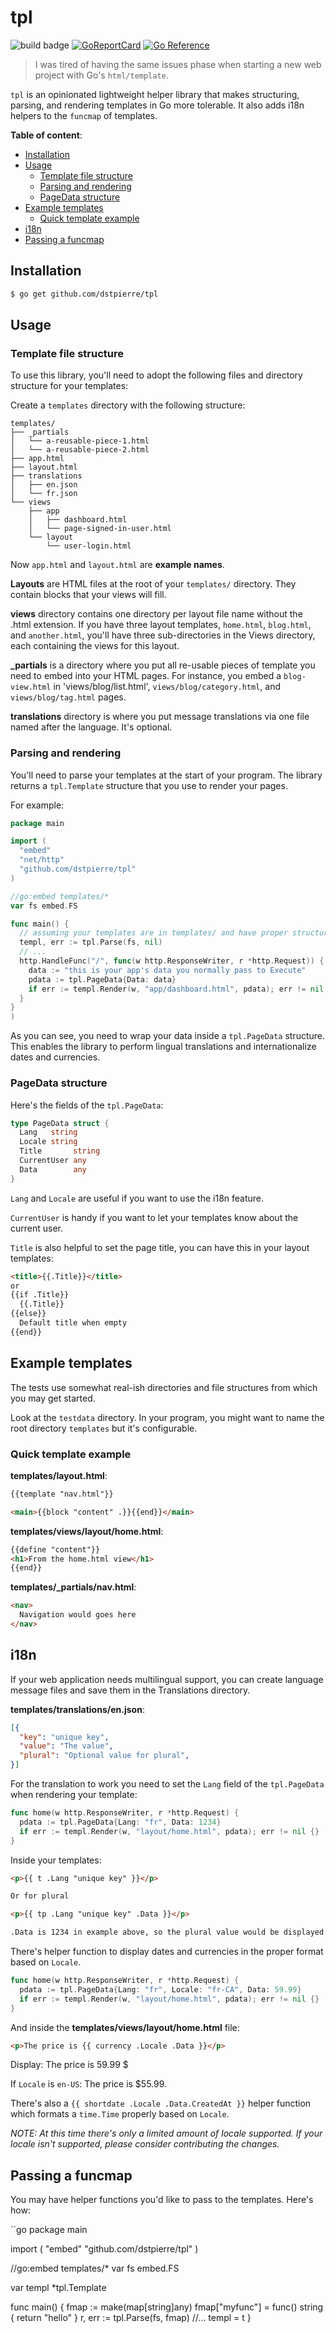 # tpl

![build badge](https://github.com/dstpierre/tpl/actions/workflows/test.yml/badge.svg)
[![GoReportCard](https://goreportcard.com/badge/github.com/dstpierre/tpl)](https://goreportcard.com/report/github.com/dstpierre/tpl)
[![Go Reference](https://pkg.go.dev/badge/github.com/dstpierre/tpl/backend.svg)](https://pkg.go.dev/github.com/staticbackendhq/core/backend)


> I was tired of having the same issues phase when starting a new web project with Go's `html/template`.

`tpl` is an opinionated lightweight helper library that makes structuring, parsing, and rendering templates in Go more tolerable. It also adds i18n helpers to the `funcmap` of templates.

**Table of content**:

* [Installation](#installation)
* [Usage](#usage)
  * [Template file structure](#template-file-structure)
  * [Parsing and rendering](#parsing-and-rendering)
  * [PageData structure](#pageData-structure)
* [Example templates](#example-templates)
  * [Quick template example](#quick-template-example)
* [i18n](#i18n)
* [Passing a funcmap](#passing-a-funcmap)

## Installation

```sh
$ go get github.com/dstpierre/tpl
```

## Usage

### Template file structure

To use this library, you'll need to adopt the following files and directory structure for your templates:

Create a `templates` directory with the following structure:

```
templates/
├── _partials
│   └── a-reusable-piece-1.html
│   └── a-reusable-piece-2.html
├── app.html
├── layout.html
├── translations
│   ├── en.json
│   └── fr.json
└── views
    ├── app
    │   ├── dashboard.html
    │   └── page-signed-in-user.html
    └── layout
        └── user-login.html
```

Now `app.html` and `layout.html` are **example names**.

**Layouts** are HTML files at the root of your `templates/` directory. They contain blocks that your views will fill.

**views** directory contains one directory per layout file name without the .html extension. If you have three layout templates, `home.html`, `blog.html`, and `another.html`, you'll have three sub-directories in the Views directory, each containing the views for this layout.

**_partials** is a directory where you put all re-usable pieces of template you need to embed into your HTML pages. For instance, you embed a `blog-view.html` in 'views/blog/list.html', `views/blog/category.html`, and `views/blog/tag.html` pages.

**translations** directory is where you put message translations via one file named after the language. It's optional.

### Parsing and rendering

You'll need to parse your templates at the start of your program. The library returns a `tpl.Template` structure that you use to render your pages.

For example:

```go
package main

import (
  "embed"
  "net/http"
  "github.com/dstpierre/tpl"
)

//go:embed templates/*
var fs embed.FS

func main() {
  // assuming your templates are in templates/ and have proper structure
  templ, err := tpl.Parse(fs, nil)
  // ...
  http.HandleFunc("/", func(w http.ResponseWriter, r *http.Request)) {
    data := "this is your app's data you normally pass to Execute"
    pdata := tpl.PageData{Data: data}
    if err := templ.Render(w, "app/dashboard.html", pdata); err != nil {}
  }
}
)
```

As you can see, you need to wrap your data inside a `tpl.PageData` structure. This enables the library to perform lingual translations and internationalize dates and currencies.

### PageData structure

Here's the fields of the `tpl.PageData`:

```go
type PageData struct {
  Lang   string
  Locale string
  Title       string
  CurrentUser any
  Data        any
}
```

`Lang` and `Locale` are useful if you want to use the i18n feature.

`CurrentUser` is handy if you want to let your templates know about the current user.

`Title` is also helpful to set the page title, you can have this in your layout templates:

```html
<title>{{.Title}}</title>
or
{{if .Title}}
  {{.Title}}
{{else}}
  Default title when empty
{{end}}
```

## Example templates

The tests use somewhat real-ish directories and file structures from which you may get started.

Look at the `testdata` directory. In your program, you might want to name the root directory `templates` but it's configurable.

### Quick template example

**templates/layout.html**:

```html
{{template "nav.html"}}

<main>{{block "content" .}}{{end}}</main>
```

**templates/views/layout/home.html**:

```html
{{define "content"}}
<h1>From the home.html view</h1>
{{end}}
```

**templates/_partials/nav.html**:

```html
<nav>
  Navigation would goes here
</nav>
```

## i18n

If your web application needs multilingual support, you can create language message files and save them in the Translations directory.

**templates/translations/en.json**:

```json
[{
  "key": "unique key",
  "value": "The value",
  "plural": "Optional value for plural",
}]
```

For the translation to work you need to set the `Lang` field of the `tpl.PageData` when rendering your template:

```go
func home(w http.ResponseWriter, r *http.Request) {
  pdata := tpl.PageData{Lang: "fr", Data: 1234}
  if err := templ.Render(w, "layout/home.html", pdata); err != nil {}
}
```

Inside your templates:

```html
<p>{{ t .Lang "unique key" }}</p>

Or for plural

<p>{{ tp .Lang "unique key" .Data }}</p>

.Data is 1234 in example above, so the plural value would be displayed.
```

There's helper function to display dates and currencies in the proper format based on `Locale`.

```go
func home(w http.ResponseWriter, r *http.Request) {
  pdata := tpl.PageData{Lang: "fr", Locale: "fr-CA", Data: 59.99}
  if err := templ.Render(w, "layout/home.html", pdata); err != nil {}
}
```

And inside the **templates/views/layout/home.html** file:

```html
<p>The price is {{ currency .Locale .Data }}</p>
```

Display: The price is 59.99 $

If `Locale` is `en-US`: The price is $55.99.

There's also a `{{ shortdate .Locale .Data.CreatedAt }}` helper function which formats a `time.Time` properly based on `Locale`.

*NOTE: At this time there's only a limited amount of locale supported. If your locale isn't supported, please consider contributing the changes.* 

## Passing a funcmap

You may have helper functions you'd like to pass to the templates. Here's how:

``go
package main

import (
  "embed"
  "github.com/dstpierre/tpl"
)

//go:embed templates/*
var fs embed.FS

var templ *tpl.Template

func main() {
  fmap := make(map[string]any)
  fmap["myfunc"] = func() string { return "hello" }
  r, err := tpl.Parse(fs, fmap)
  //...
  templ = t
}
```
